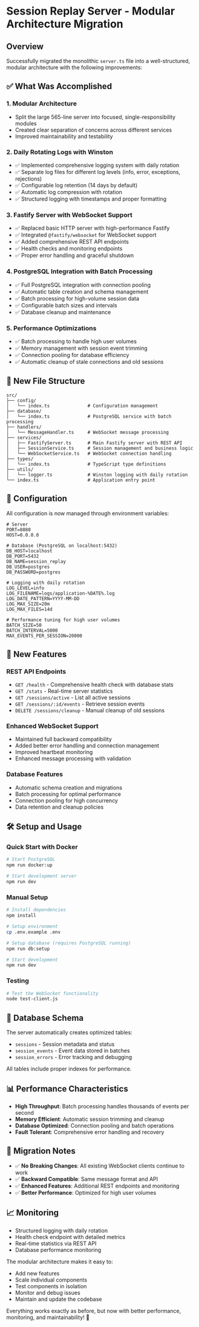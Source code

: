 # Session Replay Server - Modular Architecture Migration

## Overview

Successfully migrated the monolithic `server.ts` file into a well-structured, modular architecture with the following improvements:

## ✅ What Was Accomplished

### 1. **Modular Architecture**

- Split the large 565-line server into focused, single-responsibility modules
- Created clear separation of concerns across different services
- Improved maintainability and testability

### 2. **Daily Rotating Logs with Winston**

- ✅ Implemented comprehensive logging system with daily rotation
- ✅ Separate log files for different log levels (info, error, exceptions, rejections)
- ✅ Configurable log retention (14 days by default)
- ✅ Automatic log compression with rotation
- ✅ Structured logging with timestamps and proper formatting

### 3. **Fastify Server with WebSocket Support**

- ✅ Replaced basic HTTP server with high-performance Fastify
- ✅ Integrated `@fastify/websocket` for WebSocket support
- ✅ Added comprehensive REST API endpoints
- ✅ Health checks and monitoring endpoints
- ✅ Proper error handling and graceful shutdown

### 4. **PostgreSQL Integration with Batch Processing**

- ✅ Full PostgreSQL integration with connection pooling
- ✅ Automatic table creation and schema management
- ✅ Batch processing for high-volume session data
- ✅ Configurable batch sizes and intervals
- ✅ Database cleanup and maintenance

### 5. **Performance Optimizations**

- ✅ Batch processing to handle high user volumes
- ✅ Memory management with session event trimming
- ✅ Connection pooling for database efficiency
- ✅ Automatic cleanup of stale connections and old sessions

## 📁 New File Structure

```
src/
├── config/
│   └── index.ts              # Configuration management
├── database/
│   └── index.ts              # PostgreSQL service with batch processing
├── handlers/
│   └── MessageHandler.ts     # WebSocket message processing
├── services/
│   ├── FastifyServer.ts      # Main Fastify server with REST API
│   ├── SessionService.ts     # Session management and business logic
│   └── WebSocketService.ts   # WebSocket connection handling
├── types/
│   └── index.ts              # TypeScript type definitions
├── utils/
│   └── logger.ts             # Winston logging with daily rotation
└── index.ts                  # Application entry point
```

## 🔧 Configuration

All configuration is now managed through environment variables:

```env
# Server
PORT=8080
HOST=0.0.0.0

# Database (PostgreSQL on localhost:5432)
DB_HOST=localhost
DB_PORT=5432
DB_NAME=session_replay
DB_USER=postgres
DB_PASSWORD=postgres

# Logging with daily rotation
LOG_LEVEL=info
LOG_FILENAME=logs/application-%DATE%.log
LOG_DATE_PATTERN=YYYY-MM-DD
LOG_MAX_SIZE=20m
LOG_MAX_FILES=14d

# Performance tuning for high user volumes
BATCH_SIZE=50
BATCH_INTERVAL=5000
MAX_EVENTS_PER_SESSION=20000
```

## 🚀 New Features

### REST API Endpoints

- `GET /health` - Comprehensive health check with database stats
- `GET /stats` - Real-time server statistics
- `GET /sessions/active` - List all active sessions
- `GET /sessions/:id/events` - Retrieve session events
- `DELETE /sessions/cleanup` - Manual cleanup of old sessions

### Enhanced WebSocket Support

- Maintained full backward compatibility
- Added better error handling and connection management
- Improved heartbeat monitoring
- Enhanced message processing with validation

### Database Features

- Automatic schema creation and migrations
- Batch processing for optimal performance
- Connection pooling for high concurrency
- Data retention and cleanup policies

## 🛠️ Setup and Usage

### Quick Start with Docker

```bash
# Start PostgreSQL
npm run docker:up

# Start development server
npm run dev
```

### Manual Setup

```bash
# Install dependencies
npm install

# Setup environment
cp .env.example .env

# Setup database (requires PostgreSQL running)
npm run db:setup

# Start development
npm run dev
```

### Testing

```bash
# Test the WebSocket functionality
node test-client.js
```

## 💾 Database Schema

The server automatically creates optimized tables:

- `sessions` - Session metadata and status
- `session_events` - Event data stored in batches
- `session_errors` - Error tracking and debugging

All tables include proper indexes for performance.

## 📊 Performance Characteristics

- **High Throughput**: Batch processing handles thousands of events per second
- **Memory Efficient**: Automatic session trimming and cleanup
- **Database Optimized**: Connection pooling and batch operations
- **Fault Tolerant**: Comprehensive error handling and recovery

## 🔄 Migration Notes

- ✅ **No Breaking Changes**: All existing WebSocket clients continue to work
- ✅ **Backward Compatible**: Same message format and API
- ✅ **Enhanced Features**: Additional REST endpoints and monitoring
- ✅ **Better Performance**: Optimized for high user volumes

## 📈 Monitoring

- Structured logging with daily rotation
- Health check endpoint with detailed metrics
- Real-time statistics via REST API
- Database performance monitoring

The modular architecture makes it easy to:

- Add new features
- Scale individual components
- Test components in isolation
- Monitor and debug issues
- Maintain and update the codebase

Everything works exactly as before, but now with better performance, monitoring, and maintainability! 🎉
